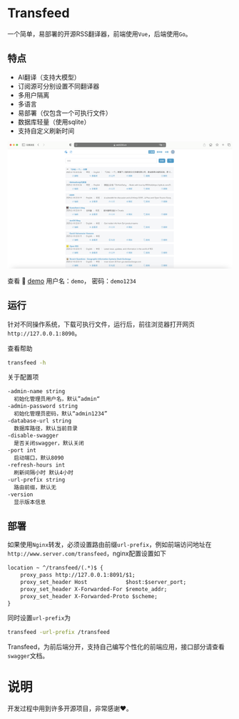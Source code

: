 Transfeed
===

一个简单，易部署的开源RSS翻译器，前端使用`Vue`，后端使用`Go`。


## 特点

- AI翻译（支持大模型）
- 订阅源可分别设置不同翻译器
- 多用户隔离
- 多语言
- 易部署（仅包含一个可执行文件）
- 数据库轻量（使用sqlite）
- 支持自定义刷新时间



![首页](./example/index.png)

查看 👀 [demo](https://wsh233.cn/webapp/transfeed)     用户名：`demo`， 密码：`demo1234`



## 运行

针对不同操作系统，下载可执行文件，运行后，前往浏览器打开网页`http://127.0.0.1:8090`。

查看帮助

```bash
transfeed -h
```



关于配置项

```
-admin-name string
  初始化管理员用户名，默认”admin“
-admin-password string
  初始化管理员密码，默认“admin1234”
-database-url string
  数据库路径，默认当前目录 
-disable-swagger
  是否关闭swagger，默认关闭
-port int
  启动端口，默认8090
-refresh-hours int
  刷新间隔小时 默认4小时
-url-prefix string
  路由前缀，默认无
-version
  显示版本信息
```



## 部署

如果使用`Nginx`转发，必须设置路由前缀`url-prefix`，例如前端访问地址在`http://www.server.com/transfeed`，nginx配置设置如下

```text
location ~ ^/transfeed/(.*)$ {
    proxy_pass http://127.0.0.1:8091/$1;
    proxy_set_header Host            $host:$server_port;
    proxy_set_header X-Forwarded-For $remote_addr;
    proxy_set_header X-Forwarded-Proto $scheme;
}

```



同时设置`url-prefix`为

```bash
transfeed -url-prefix /transfeed
```



Transfeed，为前后端分开，支持自己编写个性化的前端应用，接口部分请查看`swagger`文档。



# 说明

开发过程中用到许多开源项目，非常感谢❤️。



